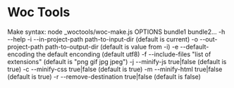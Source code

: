 Woc Tools
==========

Make syntax: node _woctools/woc-make.js OPTIONS bundle1 bundle2...
	-h --help
	-i --in-project-path path-to-input-dir (default is current)
	-o --out-project-path path-to-output-dir (default is value from -i)
	-e --default-encoding the default enconding (default utf8)
	-f --include-files "list of extensions" (default is "png gif jpg jpeg")
	-j --minify-js true|false (default is true)
	-c --minify-css true|false (default is true)
	-m --minify-html true|false (default is true)
	-r --remove-destination true|false (default is false)
